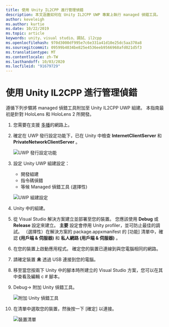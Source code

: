 ```yaml
---
title: 使用 Unity IL2CPP 進行管理偵錯
description: 本文涵蓋如何在 Unity IL2CPP UWP 專案上執行 managed 偵錯工具。
author: keveleigh
ms.author: kurtie
ms.date: 10/22/2019
ms.topic: article
keywords: unity、visual studio、調試、il2cpp
ms.openlocfilehash: 970d3000df995e7c6e331a41d10e25dc5aa370a8
ms.sourcegitcommit: 09599b4034be825e4536eeb9566968afd021d5f3
ms.translationtype: MT
ms.contentlocale: zh-TW
ms.lasthandoff: 10/03/2020
ms.locfileid: "91679729"
---
```

# <a name="managed-debugging-with-unity-il2cpp"></a>使用 Unity IL2CPP 進行管理偵錯

遵循下列步驟將 managed 偵錯工具附加至 Unity IL2CPP UWP 組建。 本指南最初是針對 HoloLens 和 HoloLens 2 所開發。

1. 您需要在支援 [多播](https://en.wikipedia.org/wiki/Multicast)的網路上。
1. 確定在 UWP 發行設定功能下，已在 Unity 中檢查 **InternetClientServer** 和 **PrivateNetworkClientServer** 。

    ![UWP 發行設定功能](images/il2cpp-debugging-capabilities.png)

1. 設定 Unity UWP 組建設定：
    - 開發組建
    - 指令碼偵錯
    - 等候 Managed 偵錯工具 (選擇性) 

    ![UWP 組建設定](images/il2cpp-debugging-build.png)

1. Unity 中的組建。
1. 從 Visual Studio 解決方案建立並部署至您的裝置。 您應該使用 **Debug** 或 **Release** 設定來建立。 **主要** 設定會停用 Unity profiler，並可防止最佳的調試。 （選擇性）在解決方案的 package.appxmanifest 的 [功能] 清單中，確認 **(用戶端 & 伺服器)** 和 **私人網路 (用戶端 & 伺服器)** 。
1. 在您的裝置上啟動應用程式。 確定您的裝置已連線到與您電腦相同的網路。
1. 請確定裝置 **未** 透過 USB 連接到您的電腦。
1. 移至當您按兩下 Unity 中的腳本時所建立的 Visual Studio 方案，您可以在其中查看及編輯 c # 腳本。
1. Debug-> 附加 Unity 偵錯工具。

    ![附加 Unity 偵錯工具](images/il2cpp-debugging-attach.png)

1. 在清單中選取您的裝置，然後按一下 [確定] 以連接。

    ![裝置清單](images/il2cpp-debugging-machines.png)
